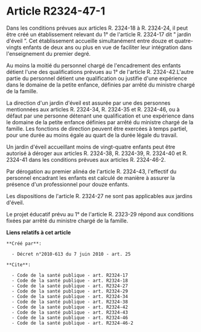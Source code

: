 # Article R2324-47-1

Dans les conditions prévues aux articles R. 2324-18 à R. 2324-24, il peut être créé un établissement relevant du 1° de
l'article R. 2324-17 dit " jardin d'éveil ”. Cet établissement accueille simultanément entre douze et quatre-vingts enfants
de deux ans ou plus en vue de faciliter leur intégration dans l'enseignement du premier degré. 

Au moins la moitié du personnel chargé de l'encadrement des enfants détient l'une des qualifications prévues au 1° de
l'article R. 2324-42.L'autre partie du personnel détient une qualification ou justifie d'une expérience dans le domaine de la
petite enfance, définies par arrêté du ministre chargé de la famille. 

La direction d'un jardin d'éveil est assurée par une des personnes mentionnées aux articles R. 2324-34, R. 2324-35 et R.
2324-46, ou à défaut par une personne détenant une qualification et une expérience dans le domaine de la petite enfance
définies par arrêté du ministre chargé de la famille. Les fonctions de direction peuvent être exercées à temps partiel, pour
une durée au moins égale au quart de la durée légale du travail. 

Un jardin d'éveil accueillant moins de vingt-quatre enfants peut être autorisé à déroger aux articles R. 2324-38, R. 2324-39,
R. 2324-40 et R. 2324-41 dans les conditions prévues aux articles R. 2324-46-2. 

Par dérogation au premier alinéa de l'article R. 2324-43, l'effectif du personnel encadrant les enfants est calculé de
manière à assurer la présence d'un professionnel pour douze enfants. 

Les dispositions de l'article R. 2324-27 ne sont pas applicables aux jardins d'éveil. 

Le projet éducatif prévu au 1° de l'article R. 2323-29 répond aux conditions fixées par arrêté du ministre chargé de la
famille.

**Liens relatifs à cet article**

	**Créé par**:

	  - Décret n°2010-613 du 7 juin 2010 - art. 25

	**Cite**:

	  - Code de la santé publique - art. R2324-17
	  - Code de la santé publique - art. R2324-18
	  - Code de la santé publique - art. R2324-27
	  - Code de la santé publique - art. R2324-29
	  - Code de la santé publique - art. R2324-34
	  - Code de la santé publique - art. R2324-38
	  - Code de la santé publique - art. R2324-42
	  - Code de la santé publique - art. R2324-43
	  - Code de la santé publique - art. R2324-46
	  - Code de la santé publique - art. R2324-46-2
